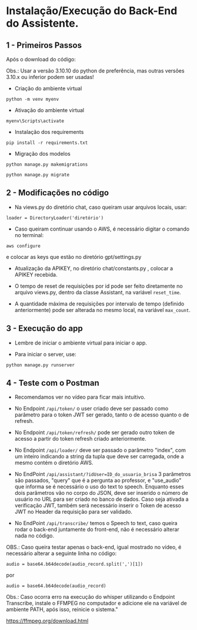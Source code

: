 # Instalação/Execução do Back-End do Assistente.

## 1 - Primeiros Passos

Após o download  do código:

Obs.: Usar a versão 3.10.10 do python de preferência, mas outras versões 3.10.x ou inferior podem ser usadas!

- Criação do ambiente virtual

``` python -m venv myenv ```

- Ativação do ambiente virtual

``` myenv\Scripts\activate ```

- Instalação dos requirements

``` pip install -r requirements.txt ```

- Migração dos modelos

``` python manage.py makemigrations ```

``` python manage.py migrate ```

## 2 - Modificações no código

- Na views.py do diretório chat, caso queiram usar arquivos locais, usar:

``` loader = DirectoryLoader('diretório') ```

- Caso queiram continuar usando o AWS, é necessário digitar o comando no terminal:

``` aws configure ```

e colocar as keys que estão no diretório gpt/settings.py

- Atualização da APIKEY, no diretório chat/constants.py , colocar a APIKEY recebida.

- O tempo de reset de requisições por id pode ser feito diretamente no arquivo views.py, dentro da classe Assistant, na variável ```reset_time```.

- A quantidade máxima de requisições por intervalo de tempo (definido anteriormente) pode ser alterada no mesmo local, na variável ```max_count```.

## 3 - Execução do app

- Lembre de iniciar o ambiente virtual para iniciar o app.

- Para iniciar o server, use:

``` python manage.py runserver ```

## 4 - Teste com o Postman

- Recomendamos ver no vídeo para ficar mais intuitivo.

- No Endpoint ```/api/token/``` o user criado deve ser passado como parâmetro para o token JWT ser gerado, tanto o de acesso quanto o de refresh.

- No Endpoint ```/api/token/refresh/``` pode ser gerado outro token de acesso a partir do token refresh criado anteriormente.

- No Endpoint ```/api/loader/``` deve ser passado o parâmetro "index", com um inteiro indicando a string da tupla que deve ser carregada, onde a mesmo contém o diretório AWS.

- No EndPoint ```/api/assistant/?idUser=ID_do_usuario_brisa``` 3 parâmetros são passados, "query" que é a pergunta ao professor, e "use_audio" que informa se é necessário o uso do text to speech. Enquanto esses dois parâmetros vão no corpo do JSON, deve ser inserido o número de usuário no URL para ser criado no banco de dados. Caso seja ativada a verificação JWT, também será necessário inserir o Token de acesso JWT no Header da requisição para ser validado.

- No EndPoint ```/api/transcribe/``` temos o Speech to text, caso queira rodar o back-end juntamente do front-end, não é necessário alterar nada no código.

OBS.: Caso queira testar apenas o back-end, igual mostrado no vídeo, é necessário alterar a seguinte linha no código:

``` audio = base64.b64decode(audio_record.split(',')[1]) ```

por

``` audio = base64.b64decode(audio_record) ```

Obs.: Caso ocorra erro na execução do whisper utilizando o Endpoint Transcribe, instale o FFMPEG no computador e adicione ele na variável de ambiente PATH, após isso, reinicie o sistema."

https://ffmpeg.org/download.html 
